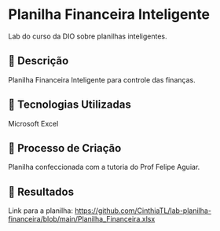 # Planilha Financeira Inteligente
Lab do curso da DIO sobre planilhas inteligentes.

## 📒 Descrição
Planilha Financeira Inteligente para controle das finanças.

## 🤖 Tecnologias Utilizadas
Microsoft Excel

## 🧐 Processo de Criação
Planilha confeccionada com a tutoria do Prof Felipe Aguiar.

## 🚀 Resultados
Link para a planilha:
https://github.com/CinthiaTL/lab-planilha-financeira/blob/main/Planilha_Financeira.xlsx
